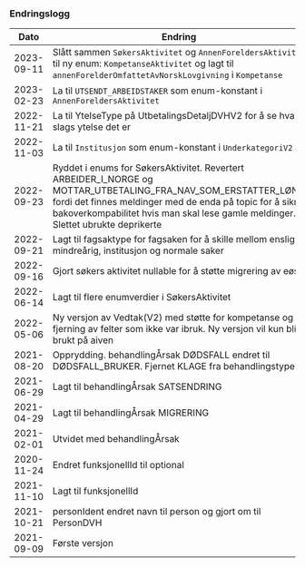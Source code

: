 ### Endringslogg

| Dato       | Endring                                                                                                                                                                                                                                                       |
|------------|---------------------------------------------------------------------------------------------------------------------------------------------------------------------------------------------------------------------------------------------------------------|
| 2023-09-11 | Slått sammen `SøkersAktivitet` og `AnnenForeldersAktivitet` til ny enum: `KompetanseAktivitet` og lagt til `annenForelderOmfattetAvNorskLovgivning` i `Kompetanse`                                                                                            |
| 2023-02-23 | La til `UTSENDT_ARBEIDSTAKER` som enum-konstant i `AnnenForeldersAktivitet`                                                                                                                                                                                   |
| 2022-11-21 | La til YtelseType på UtbetalingsDetaljDVHV2 for å se hva slags ytelse det er                                                                                                                                                                                  |
| 2022-11-03 | La til `Institusjon` som enum-konstant i `UnderkategoriV2`                                                                                                                                                                                                    |
| 2022-09-23 | Ryddet i enums for SøkersAktivitet. Revertert ARBEIDER_I_NORGE og MOTTAR_UTBETALING_FRA_NAV_SOM_ERSTATTER_LØNN fordi det finnes meldinger med de enda på topic for å sikre bakoverkompabilitet hvis man skal lese gamle meldinger. Slettet ubrukte deprikerte |
| 2022-09-21 | Lagt til fagsaktype for fagsaken for å skille mellom enslig mindreårig, institusjon og normale saker                                                                                                                                                          |
| 2022-09-16 | Gjort søkers aktivitet nullable for å støtte migrering av eøs                                                                                                                                                                                                 |
| 2022-06-14 | Lagt til flere enumverdier i SøkersAktivitet                                                                                                                                                                                                                  |
| 2022-05-06 | Ny versjon av Vedtak(V2) med støtte for kompetanse og fjerning av felter som ikke var ibruk. Ny versjon vil kun bli brukt på aiven                                                                                                                            |
| 2021-08-20 | Opprydding. behandlingÅrsak DØDSFALL endret til DØDSFALL_BRUKER. Fjernet KLAGE fra behandlingstype                                                                                                                                                            |
| 2021-06-29 | Lagt til behandlingÅrsak SATSENDRING                                                                                                                                                                                                                          |
| 2021-04-29 | Lagt til behandlingÅrsak MIGRERING                                                                                                                                                                                                                            |
| 2021-02-01 | Utvidet med behandlingÅrsak                                                                                                                                                                                                                                   |
| 2020-11-24 | Endret funksjonellId til optional                                                                                                                                                                                                                             |
| 2021-11-10 | Lagt til funksjonellId                                                                                                                                                                                                                                        |
| 2021-10-21 | personIdent endret navn til person og gjort om til PersonDVH                                                                                                                                                                                                  |
| 2021-09-09 | Første versjon                                                                                                                                                                                                                                                |

